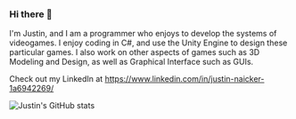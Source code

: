 ### Hi there 👋

I'm Justin, and I am a programmer who enjoys to develop the systems of videogames. I enjoy coding in C#, and use the Unity Engine to design these particular games. I also work on other aspects of games such as 3D Modeling and Design, as well as Graphical Interface such as GUIs. 

Check out my LinkedIn at https://www.linkedin.com/in/justin-naicker-1a6942269/

![Justin's GitHub stats](https://github-readme-stats.vercel.app/api?username=Justin-Naicker&show_icons=true&theme=radical)
